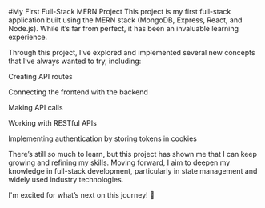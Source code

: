 #My First Full-Stack MERN Project
This project is my first full-stack application built using the MERN stack (MongoDB, Express, React, and Node.js). While it’s far from perfect, it has been an invaluable learning experience.

Through this project, I’ve explored and implemented several new concepts that I’ve always wanted to try, including:

Creating API routes

Connecting the frontend with the backend

Making API calls

Working with RESTful APIs

Implementing authentication by storing tokens in cookies

There’s still so much to learn, but this project has shown me that I can keep growing and refining my skills. Moving forward, I aim to deepen my knowledge in full-stack development, particularly in state management and widely used industry technologies.

I'm excited for what’s next on this journey! 🚀
